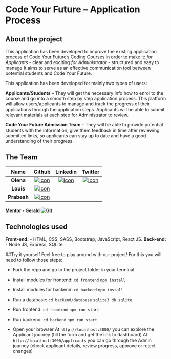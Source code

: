
# Code Your Future – Application Process

## About the project
This application has been developed to improve the existing application process of Code Your Future’s Coding Courses in order to make it:
		*for Applicants* - clear and exciting 
		*for Administrator* - structured and easy to manage
It aims to serve as an effective communication tool between potential students and Code Your Future. 

This application has been developed for mainly two types of users:

**Applicants/Students** – They will get the necessary info how to enrol to the course and go into a smooth step by step application process. This platform will allow users/applicants to manage and track the progress of their applications through the application steps. Applicants will be able to submit relevant materials at each step for Administrator to review. 

**Code Your Future Admission Team** – They will be able to provide potential students with the information, give them feedback in time after reviewing submitted links, so applicants can stay up to date and have a good understanding of their progress. 

## The Team

|   Name   |                                                          Github                                                           |                                             Linkedin                                             |                                   Twitter                                    |
| :------: | :-----------------------------------------------------------------------------------------------------------------------: | :----------------------------------------------------------------------------------------------: | :--------------------------------------------------------------------------: |
|  **Olena**  | [![Icon](https://cdn4.iconfinder.com/data/icons/iconsimple-logotypes/512/github-16.png)](https://github.com/OlenaKashuba)  | [![Icon](https://linkedin.com/favicon.ico)](https://www.linkedin.com/in/olena-kashuba-466052159/) |   [![Icon](https://twitter.com/favicon.ico)](https://twitter.com/olena_k91)   |                                                                              |
| **Louis** | [![icon](https://cdn4.iconfinder.com/data/icons/iconsimple-logotypes/512/github-16.png)](https://github.com/LouiaR)  |   | |
|   **Prabesh**   |   [![icon](https://cdn4.iconfinder.com/data/icons/iconsimple-logotypes/512/github-16.png)](https://github.com/prabshah)   |           |    |

#### **Mentor** - **Gerald**     [![Git](https://cdn4.iconfinder.com/data/icons/iconsimple-logotypes/512/github-16.png)](https://github.com/dahfool)


## Technologies used
 **Front-end:** - HTML, CSS, SASS, Bootstrap, JavaScript, React JS. 
 **Back-end:** - Node JS, Express, SQLite

##Try it yourself
Feel free to play around with our project! For this you will need to follow those steps:

* Fork the repo and go to the project folder in your terminal

*  Install modules for frontend: 
	`cd frontend`
	`npm install`

*  Install modules for backend: 
	`cd backend` 
	`npm install`

* Run a database: 
 	`cd backend/database`
	`sqlite3 db.sqlite`

* Run frontend: 
 	`cd frontend`
	`npm run start`

* Run backend: 
 	`cd backend`
	`npm run start`

* Open your browser
	At `http://localhost:3000/` you can explore the Applicant journey (fill the form and get the link to dashboard)
	At `http://localhost:3000/applicants` you can go through the Admin journey (check applicant details, review progress, approve or reject changes)


